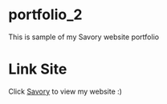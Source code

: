 # portfolio_2
This is sample of my Savory website portfolio
# Link Site
Click [Savory](http://fbohra.pythonanywhere.com/) to view my website :)
